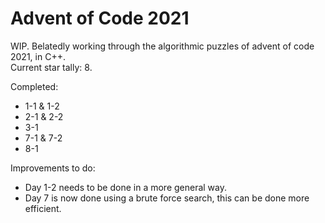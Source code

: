 # Advent of Code 2021
WIP. Belatedly working through the algorithmic puzzles of advent of code 2021, in C++.  
Current star tally: 8.

Completed:
- 1-1 & 1-2
- 2-1 & 2-2
- 3-1
- 7-1 & 7-2
- 8-1

Improvements to do:

- Day 1-2 needs to be done in a more general way.
- Day 7 is now done using a brute force search, this can be done more efficient.
